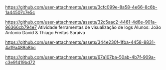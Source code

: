 
https://github.com/user-attachments/assets/3cfc099e-8a58-4e66-8c6b-1a44507c7e5c

https://github.com/user-attachments/assets/32c5aac2-4461-4d6e-901a-96366cb794e7
Atividade ferramentas de visualização de logs
Alunos: João Antonio David & Thiago Freitas Saraiva






https://github.com/user-attachments/assets/344e230f-1fba-4458-8831-4a19a488a8bc




https://github.com/user-attachments/assets/67a107ba-50ab-4b7f-909a-c3e91419bd72

